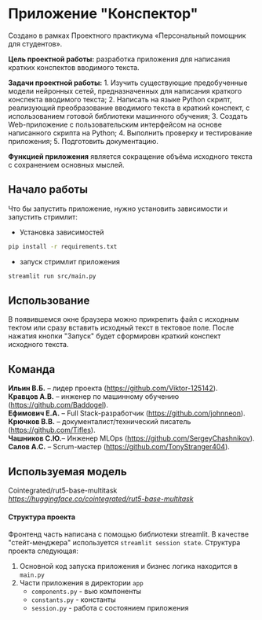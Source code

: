 # Приложение "Конспектор"

Создано в рамках Проектного практикума «Персональный помощник для студентов».

**Цель проектной работы:** разработка приложения для написания кратких конспектов вводимого текста.

**Задачи проектной работы:**
    1.	Изучить существующие предобученные модели нейронных сетей, предназначенных для написания краткого конспекта вводимого текста;
    2.	Написать на языке Python скрипт, реализующий преобразование вводимого текста в краткий конспект, с использованием готовой библиотеки машинного обучения;
    3.	Создать Web-приложение с пользовательским интерфейсом на основе написанного скрипта на Python;
    4.	Выполнить проверку и тестирование приложения;
    5.	Подготовить документацию.

**Функцией приложения** является сокращение объёма исходного текста с сохранением основных мыслей.

## Начало работы

Что бы запустить приложение, нужно установить зависимости и запустить стримлит:
 - Установка зависимостей
```bash
pip install -r requirements.txt
```
 - запуск стримлит приложения
```bash
streamlit run src/main.py
```
## Использование

В появившемся окне браузера можно прикрепить файл с исходным тектом или сразу вставить исходный текст в тектовое поле. 
После нажатия кнопки "Запуск" будет сформировн краткий конспект исходного текста.

## Команда

**Ильин В.Б.** – лидер проекта (https://github.com/Viktor-125142).     
**Кравцов А.В.** – инженер по машинному обучению (https://github.com/Baddogel).      
**Ефимович Е.А.** – Full Stack-разработчик (https://github.com/johnneon).     
**Крючков В.В.** – документалист/технический писатель (https://github.com/Tifles).    
**Чашников С.Ю.**– Инженер MLOps (https://github.com/SergeyChashnikov).     
**Салов А.С.** – Scrum-мастер (https://github.com/TonyStranger404).    

## Используемая модель

Сointegrated/rut5-base-multitask 
*https://huggingface.co/cointegrated/rut5-base-multitask*

#### Структура проекта

Фронтенд часть написана с помощью библиотеки streamlit. В качестве "стейт-менджера" используется `streamlit session state`. Структура проекта следующая:
1. Основной код запуска приложения и бизнес логика находится в `main.py`
2. Части приложения в директории `app`
    - `components.py` - вью компоненты
    - `constants.py` - константы
    - `session.py` - работа с состоянием приложения


